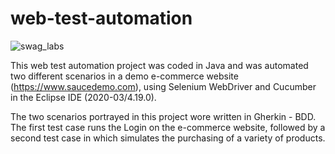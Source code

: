 # web-test-automation
![swag_labs](https://user-images.githubusercontent.com/68201899/130711255-7264d6fc-4e04-4892-9d79-37e2c231aaf4.png)

This web test automation project was coded in Java and was automated two different scenarios in a demo e-commerce website (https://www.saucedemo.com), using Selenium WebDriver and Cucumber in the Eclipse IDE (2020-03/4.19.0).

The two scenarios portrayed in this project wore written in Gherkin - BDD. The first test case runs the Login on the e-commerce website, followed by a second test case in which simulates the purchasing of a variety of products.
